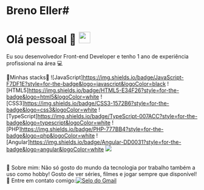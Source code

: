 # Breno Eller#

# Olá pessoal 👋 <img src="https://raw.githubusercontent.com/kaueMarques/kaueMarques/master/hi.gif" height="30px">

Eu sou desenvolvedor Front-end Developer e tenho 1 ano de experiência profissional na área 💻 <br/>


 🚀Minhas stacks🚀
 ![JavaScript]https://img.shields.io/badge/JavaScript-F7DF1E?style=for-the-badge&logo=javascript&logoColor=black
 ![HTML5]https://img.shields.io/badge/HTML5-E34F26?style=for-the-badge&logo=html5&logoColor=white
 ![CSS3]https://img.shields.io/badge/CSS3-1572B6?style=for-the-badge&logo=css3&logoColor=white
 ![TypeScript]https://img.shields.io/badge/TypeScript-007ACC?style=for-the-badge&logo=typescript&logoColor=white
 ![PHP]https://img.shields.io/badge/PHP-777BB4?style=for-the-badge&logo=php&logoColor=white
 ![Angular]https://img.shields.io/badge/Angular-DD0031?style=for-the-badge&logo=angular&logoColor=white
 <img src="https://img.shields.io/badge/Git-E34F26?style=for-the-badge&logo=git&logoColor=white">
 
 <br/> 💬 Sobre mim: Não só gosto do mundo da tecnologia por trabalho também a uso como hobby! Gosto de ver séries, filmes e jogar sempre que disponível!
 <br/> 📧 Entre em contato comigo:[![Selo do Gmail](https://img.shields.io/badge/-Brenoeller@hotmail.com-red?style=flat-square&link=mailto:brenoeller@hotmail.com)](mailto:brenoeller@hotmail.com)


